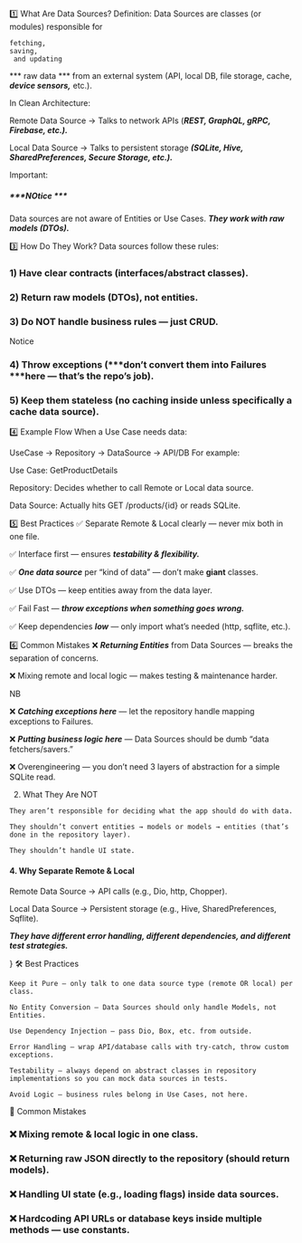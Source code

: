 1️⃣ What Are Data Sources?
Definition:
Data Sources are classes (or modules) responsible for 
```
fetching, 
saving,
 and updating
 ```
*** raw data *** from an external system (API, local DB, file storage, cache, ***device sensors,*** etc.).

In Clean Architecture:

Remote Data Source → Talks to network APIs (***REST, GraphQL, gRPC, Firebase, etc.).***

Local Data Source → Talks to persistent storage ***(SQLite, Hive, SharedPreferences, Secure Storage, etc.).***

Important:

##### ***NOtice ***

Data sources are not aware of Entities or Use Cases. ***They work with raw models (DTOs).***



3️⃣ How Do They Work?
Data sources follow these rules:

### 1) Have clear contracts (interfaces/abstract classes).

### 2) Return raw models (DTOs), not entities.

### 3) Do NOT handle business rules — just CRUD.

Notice

### 4) Throw exceptions (***don’t convert them into Failures ***here — that’s the repo’s job).

### 5) Keep them stateless (no caching inside unless specifically a cache data source).

4️⃣ Example Flow
When a Use Case needs data:


UseCase → Repository → DataSource → API/DB
For example:

Use Case: GetProductDetails

Repository: Decides whether to call Remote or Local data source.

Data Source: Actually hits GET /products/{id} or reads SQLite.

5️⃣ Best Practices
✅ Separate Remote & Local clearly — never mix both in one file.

✅ Interface first — ensures ***testability & flexibility.***

✅ ***One data source*** per “kind of data” — don’t make **giant** classes.

✅ Use DTOs — keep entities away from the data layer.

✅ Fail Fast — ***throw exceptions when something goes wrong.***

✅ Keep dependencies ***low*** — only import what’s needed (http, sqflite, etc.).

6️⃣ Common Mistakes
❌ ***Returning Entities*** from Data Sources — breaks the separation of concerns.

❌ Mixing remote and local logic — makes testing & maintenance harder.

NB

❌ ***Catching exceptions here*** — let the repository handle mapping exceptions to Failures.

❌ ***Putting business logic here*** — Data Sources should be dumb “data fetchers/savers.”

❌ Overengineering — you don’t need 3 layers of abstraction for a simple SQLite read.







2. What They Are NOT
```
They aren’t responsible for deciding what the app should do with data.

They shouldn’t convert entities → models or models → entities (that’s done in the repository layer).

They shouldn’t handle UI state.

```

#### 4. Why Separate Remote & Local
Remote Data Source → API calls (e.g., Dio, http, Chopper).

Local Data Source → Persistent storage (e.g., Hive, SharedPreferences, Sqflite).

***They have different error handling, different dependencies, and different test strategies.***



}
🛠 Best Practices

```
Keep it Pure — only talk to one data source type (remote OR local) per class.

No Entity Conversion — Data Sources should only handle Models, not Entities.

Use Dependency Injection — pass Dio, Box, etc. from outside.

Error Handling — wrap API/database calls with try-catch, throw custom exceptions.

Testability — always depend on abstract classes in repository implementations so you can mock data sources in tests.

Avoid Logic — business rules belong in Use Cases, not here.

```

🚨 Common Mistakes

### ❌ Mixing remote & local logic in one class.

### ❌ Returning raw JSON directly to the repository (should return models).

### ❌ Handling UI state (e.g., loading flags) inside data sources.

### ❌ Hardcoding API URLs or database keys inside multiple methods — use constants.

